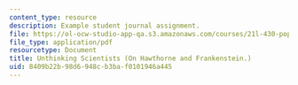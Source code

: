 ```yaml
---
content_type: resource
description: Example student journal assignment.
file: https://ol-ocw-studio-app-qa.s3.amazonaws.com/courses/21l-430-popular-narrative-masterminds-fall-2004/8409b22b98d6948cb3baf0101946a445_MIT21L_430F04_unthink.pdf
file_type: application/pdf
resourcetype: Document
title: Unthinking Scientists (On Hawthorne and Frankenstein.)
uid: 8409b22b-98d6-948c-b3ba-f0101946a445
---
```

